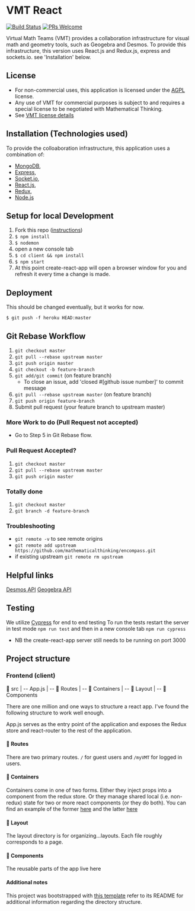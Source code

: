 # VMT React

[![Build Status](https://travis-ci.org/mathematicalthinking/encompass.svg?branch=master)](https://travis-ci.org/mathematicalthinking/encompass) [![PRs Welcome](https://img.shields.io/badge/PRs-welcome-brightgreen.svg?style=flat-square)](http://makeapullrequest.com)

Virtual Math Teams (VMT) provides a collaboration infrastructure for visual math and geometry tools, such as Geogebra and Desmos. To provide this infrastructure, this version uses React.js and Redux.js, express and sockets.io.  see 'Installation' below.

## License

* For non-commercial uses, this application is licensed under the [AGPL](https://www.gnu.org/licenses/agpl-3.0.en.html) license.
* Any use of VMT for commercial purposes is subject to and requires a special license to be negotiated with Mathematical Thinking.
* See [VMT license details](http://files.mathematicalthinking.org/vmt/license)


## Installation (Technologies used)
To provide the colloaboration infrastructure, this application uses a combination of:

* [MongoDB](http://www.mongodb.org/),
* [Express](http://expressjs.com/),
* [Socket.io](https://socket.io/),
* [React.js](https://reactjs.org/),
* [Redux](https://redux.js.org/),
* [Node.js](http://nodejs.org/)


## Setup for local Development
1. Fork this repo ([instructions](https://github.com/mathematicalthinking/vmt/blob/master/docs/gitForkRepo.md))
1. `$ npm install`
1. `$ nodemon`
1. open a new console tab
1. `$ cd client && npm install`
1. `$ npm start`
1. At this point create-react-app will open a browser window for you and refresh it
every time a change is made.

## Deployment
This should be changed eventually, but it works for now.
```
$ git push -f heroku HEAD:master
```
## Git Rebase Workflow

1. `git checkout master`
1. `git pull --rebase upstream master`
1. `git push origin master`
1. `git checkout -b feature-branch`
1. `git add/git commit` (on feature branch)
    * To close an issue, add 'closed #[github issue number]' to commit message
1. `git pull --rebase upstream master` (on feature branch)
1. `git push origin feature-branch`
1. Submit pull request (your feature branch to upstream master)

### More Work to do (Pull Request not accepted)
* Go to Step 5 in Git Rebase flow.

### Pull Request Accepted?
1. `git checkout master`
1. `git pull --rebase upstream master`
1. `git push origin master`


### Totally done
1. `git checkout master`
1. `git branch -d feature-branch`


### Troubleshooting
* `git remote -v` to see remote origins
* `git remote add upstream https://github.com/mathematicalthinking/encompass.git`
* if existing upstream `git remote rm upstream`

## Helpful links
[Desmos API](https://www.desmos.com/api/v1.1/docs/index.html)
[Geogebra API](https://wiki.geogebra.org/en/Reference:GeoGebra_Apps_API)

## Testing
We utilize [Cypress](https://docs.cypress.io/guides/overview/why-cypress.html#In-a-Nutshell) for end to end testing
To run the tests restart the server in test mode `npm run test` and then in a new console tab `npm run cypress`
* NB the create-react-app server still needs to be running on port 3000

## Project structure
### Frontend (client)
📁 src
|
-- App.js
|
-- 📁 Routes
|
-- 📁 Containers
|
-- 📁 Layout
|
-- 📁 Components

There are one million and one ways to structure a react app. I've found the following structure to work well enough.

App.js serves as the entry point of the application and exposes the Redux store
and react-router to the rest of the application.

#### 📁 Routes
There are two primary routes. `/` for
guest users and `/myVMT` for logged in users.

#### 📁 Containers
Containers come in one of two forms. Either they inject props into a component from the redux store.
Or they manage shared local (i.e. non-redux) state for two or more react components (or they do both). You can find an
example of the former [here]() and the latter [here]()

#### 📁 Layout
The layout directory is for organizing...layouts. Each file roughly corresponds to a page.

#### 📁 Components
The reusable parts of the app live here

#### Additional notes
This project was bootstrapped with [this template](https://github.com/okputadora/MERN-template.git)
refer to its README for additional information regarding the directory structure.
